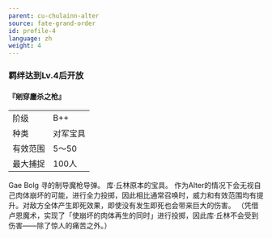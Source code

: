 ```yaml
---
parent: cu-chulainn-alter
source: fate-grand-order
id: profile-4
language: zh
weight: 4
---
```


### 羁绊达到Lv.4后开放

#### 『剜穿鏖杀之枪』

<table>
  <tr><td>阶级</td><td>B++</td></tr>
  <tr><td>种类</td><td>对军宝具</td></tr>
  <tr><td>有效范围</td><td>5～50</td></tr>
  <tr><td>最大捕捉</td><td>100人</td></tr>
</table>

Gae Bolg
寻的制导魔枪导弹。
库·丘林原本的宝具。
作为Alter的情况下会无视自己肉体崩坏的可能，进行全力投掷，因此相比通常召唤时，威力和有效范围均有提升。对敌方全体产生即死效果，即使没有发生即死也会带来巨大的伤害。
（凭借卢恩魔术，实现了「使崩坏的肉体再生的同时」进行投掷，因此库·丘林不会受到伤害——除了惊人的痛苦之外。）
